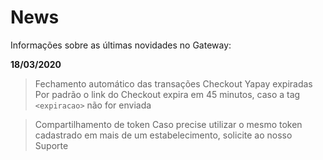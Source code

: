 # News

Informações sobre as últimas novidades no Gateway:

**18/03/2020**

> Fechamento automático das transações Checkout Yapay expiradas 
<br>Por padrão o link do Checkout expira em 45 minutos, caso a tag `<expiracao>` não for enviada

> Compartilhamento de token
Caso precise utilizar o mesmo token cadastrado em mais de um estabelecimento, solicite ao nosso Suporte
